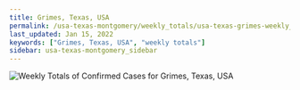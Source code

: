 ```yaml
---
title: Grimes, Texas, USA
permalink: /usa-texas-montgomery/weekly_totals/usa-texas-grimes-weekly_totals.html
last_updated: Jan 15, 2022
keywords: ["Grimes, Texas, USA", "weekly totals"]
sidebar: usa-texas-montgomery_sidebar
---
```


![Weekly Totals of Confirmed Cases for Grimes, Texas, USA](/covid_tracker/images/graphs/usa-texas-grimes-weekly_totals_graph.png)
